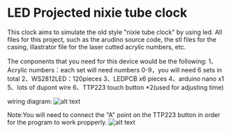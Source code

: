 # LED Projected nixie tube clock

This clock aims to simulate the old style "nixie tube clock" by using led. All files for this project, such as the arudino source code, the stl files for the casing, illastrator file for the laser cutted acrylic numbers, etc.

The conponents that you need for this device would be the following:
                                                                    1、Acrylic numbers：each set will need numbers 0-9，you will need 6 sets in total
                                                                    2、WS2812LED：120pieces
                                                                    3、LEDPCB x6 pieces
                                                                    4、arduino nano x1
                                                                    5、lots of dupont wire
                                                                    6、TTP223 touch button *2(used for adjusting time)

wiring diagram:
![alt text](https://github.com/Howerchen666/LED-Projected-nixie-tube/blob/1b1d5189eb76578e0b825ac8f59ecf298942ea39/wiring%20diagram.jpg)

Note:You will need to connect the "A" point on the TTP223 button in order for the program to work propperly.
![alt text](https://github.com/Howerchen666/LED-Projected-nixie-tube/blob/1b1d5189eb76578e0b825ac8f59ecf298942ea39/TTP223%E8%A7%A6%E6%91%B8%E6%8C%89%E9%94%AE.jpg)
